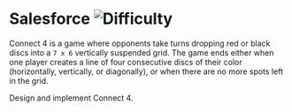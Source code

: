 # Salesforce ![Difficulty](https://img.shields.io/badge/-HARD-red)
	
Connect 4 is a game where opponents take turns dropping red or black discs into a `7 x 6` vertically suspended grid. The game ends either when one player creates a line of four consecutive discs of their color (horizontally, vertically, or diagonally), or when there are no more spots left in the grid.
	
Design and implement Connect 4.
	
